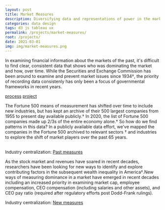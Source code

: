 ```yaml
---
layout: post
title: Market Measures
description: Diversifying data and representations of power in the market
categories: data design
tags: d3 js tableau ux
permalink: /projects/market-measures/
root: /projects/
date: 2021-03-01
img: img/market-measures.png
---
```


In examining financial information about the markets of the past, it's difficult to find clear, consistent data that shows who was dominating the market and how, over time. While the Securities and Exchange Commission has been around to examine and prevent market issues since 1934†, the priority of recording data consistenly has only been a focus of governmental frameworks in recent years.

<div class="materials center">
	<a href="https://github.com/papermashea/industryCentralization" target="_blank" class="post-resource" id="sources">process</a>
	<a href="https://papermashea.github.io/industryCentralization/index.html" target="_blank" class="post-resource" id="sources">project</a>
</div>

The Fortune 500 means of measurement has shifted over time to include new industries, but has kept an archive of their 500 largest companies from 1955 to present day available publicly.† In 2020, the list of Fortune 500 companies made up 2/3s of the entire economy alone.† So how do we find patterns in this data? In a publicly available data effort, we've mapped the companies in the Fortune 500 archived to relevant sectors † and industries to explore the shift of market players over the past 65 years.

<div class="img_full">
	<img class="col half" src="{{ site.baseurl }}/img/market-measures/fortune_profit.png" alt="" title="fortune 500 companies"/>
	<img class="col half" src="{{ site.baseurl }}/img/market-measures/fortune_revenue.png" alt="" title="fortune 500 companies"/>
</div>
<div class="col three caption">
	Industry centralization: <a href="https://papermashea.github.io/industryCentralization/past.html" target="_blank">Past measures</a>
</div>

As the stock market and revenues have soared in recent decades, researchers have been looking for new ways to identify and explore contributing factors in the subsequent wealth inequality in America†.New ways of measuring dominance in a market have emerged in recent decades including an increased priority in examining market cap, employee compensation, CEO compensation (including salaries and other assets), and CEO pay ratio (required after regulatory efforts post Dodd-Frank rulings).

<div class="img_full">
	<img class="col three" src="{{ site.baseurl }}/img/market-measures/market.png" alt="" title="market cap companies"/>
</div>
<div class="col three caption">
	Industry centralization: <a href="https://papermashea.github.io/industryCentralization/present.html" target="_blank">New measures</a>
</div>